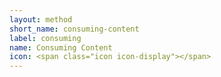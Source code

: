 ```yaml
---
layout: method
short_name: consuming-content
label: consuming
name: Consuming Content
icon: <span class="icon icon-display"></span>
---
```

